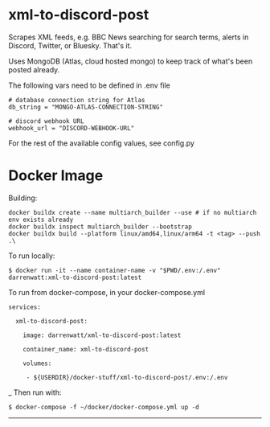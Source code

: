 xml-to-discord-post
===

Scrapes XML feeds, e.g. BBC News searching for search terms, alerts in Discord, Twitter, or Bluesky. That's it.

Uses MongoDB (Atlas, cloud hosted mongo) to keep track of what's been posted already.

The following vars need to be defined in .env file
```
# database connection string for Atlas
db_string = "MONGO-ATLAS-CONNECTION-STRING"

# discord webhook URL
webhook_url = "DISCORD-WEBHOOK-URL"
```
For the rest of the available config values, see config.py


Docker Image
====

Building:
```
docker buildx create --name multiarch_builder --use # if no multiarch env exists already
docker buildx inspect multiarch_builder --bootstrap
docker buildx build --platform linux/amd64,linux/arm64 -t <tag> --push .\
```

To run locally:
```
$ docker run -it --name container-name -v "$PWD/.env:/.env" darrenwatt:xml-to-discord-post:latest
```
To run from docker-compose, in your docker-compose.yml
```
services:

  xml-to-discord-post:

    image: darrenwatt/xml-to-discord-post:latest

    container_name: xml-to-discord-post

    volumes:

     - ${USERDIR}/docker-stuff/xml-to-discord-post/.env:/.env

```
_
Then run with:
```
$ docker-compose -f ~/docker/docker-compose.yml up -d
```

---
